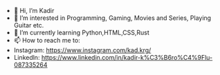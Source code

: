 - 👋 Hi, I’m Kadir
- 👀 I’m interested in Programming, Gaming, Movies and Series, Playing Guitar etc.
- 🌱 I’m currently learning Python,HTML,CSS,Rust
- 📫 How to reach me to: 
- Instagram: https://www.instagram.com/kad.krg/
- Linkedln: https://www.linkedin.com/in/kadir-k%C3%B6ro%C4%9Flu-087335264
